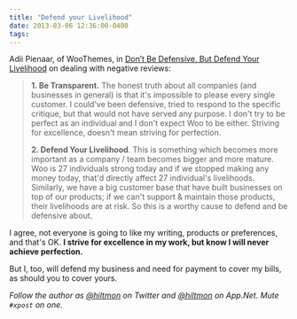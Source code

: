 ```yaml
---
title: "Defend your Livelihood"
date: 2013-03-06 12:36:00-0400
tags: 
---
```


Adii Pienaar, of WooThemes, in [Don’t Be Defensive, But Defend Your Livelihood](http://adii.me/dont-be-defensive-defend-your-livelihood) on dealing with negative reviews:

> <strong>1. Be Transparent.</strong> The honest truth about all companies (and businesses in general) is that it's impossible to please every single customer. I could've been defensive, tried to respond to the specific critique, but that would not have served any purpose. I don't try to be perfect as an individual and I don't expect Woo to be either. Striving for excellence, doesn't mean striving for perfection.
> 
> <strong>2. Defend Your Livelihood</strong>. This is something which becomes more important as a company / team becomes bigger and more mature. Woo is 27 individuals strong today and if we stopped making any money today, that'd directly affect 27 individual's livelihoods. Similarly, we have a big customer base that have built businesses on top of our products; if we can't support & maintain those products, their livelihoods are at risk. So this is a worthy cause to defend and be defensive about.

I agree, not everyone is going to like my writing, products or preferences, and that's OK. **I strive for excellence in my work, but know I will never achieve perfection.**

But I, too, will defend my business and need for payment to cover my bills, as should you to cover yours.

*Follow the author as [@hiltmon](https://twitter.com/hiltmon) on Twitter and [@hiltmon](http://alpha.app.net/hiltmon) on App.Net. Mute `#xpost` on one.*

